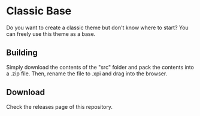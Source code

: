 # Classic Base
Do you want to create a classic theme but don't know where to start? You can freely use this theme as a base.

## Building
Simply download the contents of the "src" folder and pack the contents into a .zip file. Then, rename the file to .xpi and drag into the browser.

## Download
Check the releases page of this repository.
